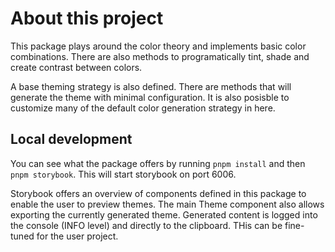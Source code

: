 # About this project

This package plays around the color theory and implements basic color combinations.
There are also methods to programatically tint, shade and create contrast between colors.

A base theming strategy is also defined. There are methods that will generate the theme with minimal configuration.
It is also posisble to customize many of the default color generation strategy in here.

## Local development

You can see what the package offers by running `pnpm install` and then `pnpm storybook`. This will start storybook on port 6006.

Storybook offers an overview of components defined in this package to enable the user to preview themes.
The main Theme component also allows exporting the currently generated theme.
Generated content is logged into the console (INFO level) and directly to the clipboard. THis can be fine-tuned for the user project.

